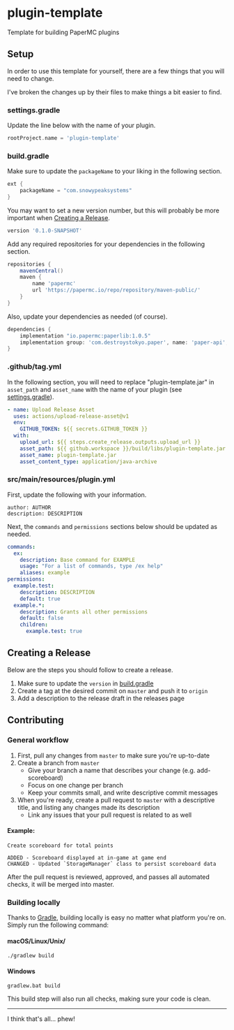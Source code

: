 # plugin-template
Template for building PaperMC plugins

## Setup

In order to use this template for yourself, there are a few things that you will need to change.

I've broken the changes up by their files to make things a bit easier to find.

### settings.gradle

Update the line below with the name of your plugin.

```groovy
rootProject.name = 'plugin-template'
```

### build.gradle

Make sure to update the `packageName` to your liking in the following section.

```groovy
ext {
    packageName = "com.snowypeaksystems"
}
```

You may want to set a new version number, but this will probably be more important when [Creating a Release](#creating-a-release).

```groovy
version '0.1.0-SNAPSHOT'
```

Add any required repositories for your dependencies in the following section.

```groovy
repositories {
    mavenCentral()
    maven {
        name 'papermc'
        url 'https://papermc.io/repo/repository/maven-public/'
    }
}
```

Also, update your dependencies as needed (of course).

```groovy
dependencies {
    implementation "io.papermc:paperlib:1.0.5"
    implementation group: 'com.destroystokyo.paper', name: 'paper-api', version: '1.16.1-R0.1-SNAPSHOT'
}
```

### .github/tag.yml

In the following section, you will need to replace "plugin-template.jar" in `asset_path` and `asset_name` with the name of your plugin (see [settings.gradle](#settingsgradle)).

```yml
- name: Upload Release Asset
  uses: actions/upload-release-asset@v1
  env:
    GITHUB_TOKEN: ${{ secrets.GITHUB_TOKEN }}
  with:
    upload_url: ${{ steps.create_release.outputs.upload_url }}
    asset_path: ${{ github.workspace }}/build/libs/plugin-template.jar
    asset_name: plugin-template.jar
    asset_content_type: application/java-archive
```

### src/main/resources/plugin.yml

First, update the following with your information.

```
author: AUTHOR
description: DESCRIPTION
```

Next, the `commands` and `permissions` sections below should be updated as needed.

```yml
commands:
  ex:
    description: Base command for EXAMPLE
    usage: "For a list of commands, type /ex help"
    aliases: example
permissions:
  example.test:
    description: DESCRIPTION
    default: true
  example.*:
    description: Grants all other permissions
    default: false
    children:
      example.test: true
```

## Creating a Release

Below are the steps you should follow to create a release.

1. Make sure to update the `version` in [build.gradle](#buildgradle)
2. Create a tag at the desired commit on `master` and push it to `origin`
3. Add a description to the release draft in the releases page

## Contributing

### General workflow

1. First, pull any changes from `master` to make sure you're up-to-date
2. Create a branch from `master`
    * Give your branch a name that describes your change (e.g. add-scoreboard)
    * Focus on one change per branch
    * Keep your commits small, and write descriptive commit messages
3. When you're ready, create a pull request to `master` with a descriptive title, and listing any changes made its description
    * Link any issues that your pull request is related to as well

#### Example:
```
Create scoreboard for total points

ADDED - Scoreboard displayed at in-game at game end  
CHANGED - Updated `StorageManager` class to persist scoreboard data
```

After the pull request is reviewed, approved, and passes all automated checks, it will be merged into master.

### Building locally

Thanks to [Gradle](https://gradle.org/), building locally is easy no matter what platform you're on. Simply run the following command:

#### macOS/Linux/Unix/
`./gradlew build`

#### Windows
`gradlew.bat build`

This build step will also run all checks, making sure your code is clean.

---

I think that's all... phew!
